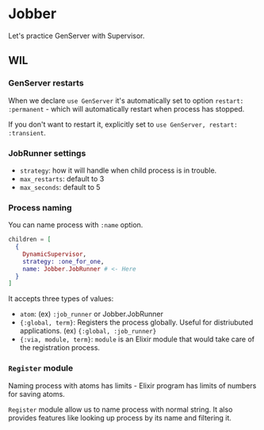 # Jobber

Let's practice GenServer with Supervisor.

## WIL

### GenServer restarts

When we declare `use GenServer` it's automatically set to option `restart: :permanent` - which will automatically restart when process has stopped.

If you don't want to restart it, explicitly set to `use GenServer, restart: :transient`.

### JobRunner settings

- `strategy`: how it will handle when child process is in trouble.
- `max_restarts`: default to 3
- `max_seconds`: default to 5

### Process naming

You can name process with `:name` option.

```elixir
children = [
  {
    DynamicSupervisor,
    strategy: :one_for_one,
    name: Jobber.JobRunner # <- Here
  }
]
```

It accepts three types of values:

- `atom`: (ex) `:job_runner` or Jobber.JobRunner
- `{:global, term}`: Registers the process globally. Useful for distriubuted applications. (ex) `{:global, :job_runner}`
- `{:via, module, term}`: `module` is an Elixir module that would take care of the registration process.

### `Register` module

Naming process with atoms has limits - Elixir program has limits of numbers for saving atoms.

`Register` module allow us to name process with normal string. It also provides features like looking up process by its name and filtering it.
